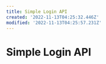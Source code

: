 ```yaml
---
title: Simple Login API
created: '2022-11-13T04:25:32.446Z'
modified: '2022-11-13T04:25:57.231Z'
---
```


# Simple Login API

